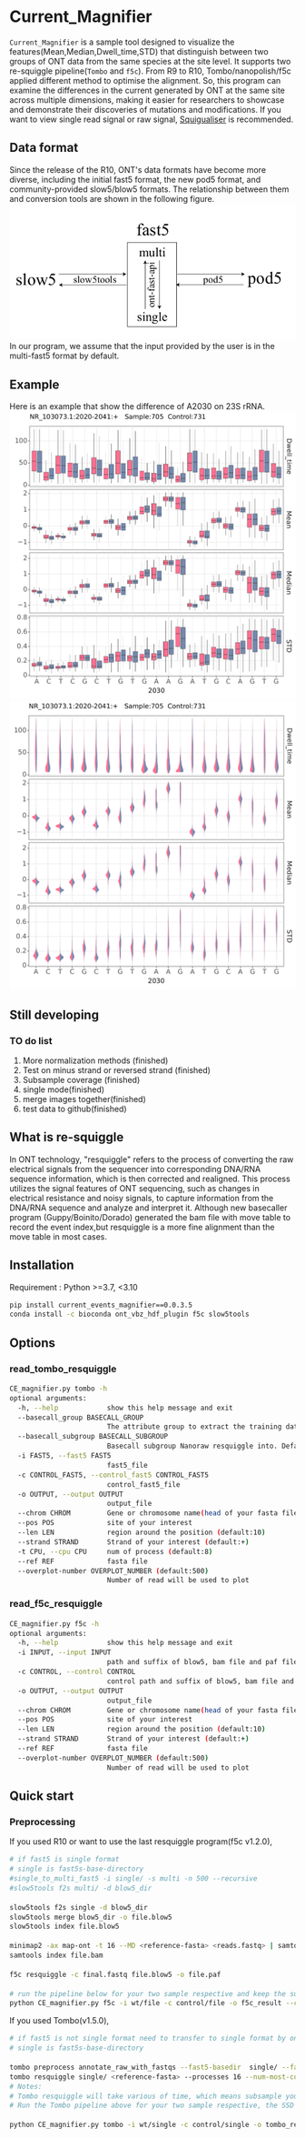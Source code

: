 # Current_Magnifier
`Current_Magnifier` is a sample tool designed to visualize the features(Mean,Median,Dwell_time,STD) that distinguish between two groups of ONT data from the same species at the site level.
It supports two re-squiggle pipeline(`Tombo` and `f5c`). From R9 to R10, Tombo/nanopolish/f5c applied different method to optimise the alignment. So, this program can examine the differences in the current generated by ONT at the same site across multiple dimensions, making it easier for researchers to showcase and demonstrate their discoveries of mutations and modifications.
If you want to view single read signal or raw signal, [Squigualiser](https://github.com/hiruna72/squigualiser) is recommended.
## Data format
Since the release of the R10, ONT's data formats have become more diverse, including the initial fast5 format, the new pod5 format, and community-provided slow5/blow5 formats. The relationship between them and conversion tools are shown in the following figure.
![alt text](example/data_format.png)
In our program, we assume that the input provided by the user is in the multi-fast5 format by default.
## Example
Here is an example that show the difference of A2030 on 23S rRNA.
![alt text](example/boxplot.png)
![alt text](example/violin.png)
## Still developing
### TO do list
1. More normalization methods (finished)
2. Test on minus strand or reversed strand (finished)
3. Subsample coverage (finished)
4. single mode(finished)
5. merge images together(finished)
6. test data to github(finished)
## What is re-squiggle
In ONT technology, "resquiggle" refers to the process of converting the raw electrical signals from the sequencer into corresponding DNA/RNA sequence information, which is then corrected and realigned. 
This process utilizes the signal features of ONT sequencing, such as changes in electrical resistance and noisy signals, to capture information from the DNA/RNA sequence and analyze and interpret it. 
Although new basecaller program (Guppy/Boinito/Dorado) generated the bam file with move table to record the event index,but  resquiggle is a more fine alignment than the move table in most cases.

## Installation
Requirement : Python >=3.7, <3.10

```sh
pip install current_events_magnifier==0.0.3.5
conda install -c bioconda ont_vbz_hdf_plugin f5c slow5tools
```
## Options
### read_tombo_resquiggle
```sh
CE_magnifier.py tombo -h
optional arguments:
  -h, --help            show this help message and exit
  --basecall_group BASECALL_GROUP
                        The attribute group to extract the training data from. e.g. RawGenomeCorrected_000
  --basecall_subgroup BASECALL_SUBGROUP
                        Basecall subgroup Nanoraw resquiggle into. Default is BaseCalled_template
  -i FAST5, --fast5 FAST5
                        fast5_file
  -c CONTROL_FAST5, --control_fast5 CONTROL_FAST5
                        control_fast5_file
  -o OUTPUT, --output OUTPUT
                        output_file
  --chrom CHROM         Gene or chromosome name(head of your fasta file)
  --pos POS             site of your interest
  --len LEN             region around the position (default:10)
  --strand STRAND       Strand of your interest (default:+)
  -t CPU, --cpu CPU     num of process (default:8)
  --ref REF             fasta file
  --overplot-number OVERPLOT_NUMBER (default:500)
                        Number of read will be used to plot
```
### read_f5c_resquiggle
```sh
CE_magnifier.py f5c -h
optional arguments:
  -h, --help            show this help message and exit
  -i INPUT, --input INPUT
                        path and suffix of blow5, bam file and paf files
  -c CONTROL, --control CONTROL
                        control path and suffix of blow5, bam file and paf files
  -o OUTPUT, --output OUTPUT
                        output_file
  --chrom CHROM         Gene or chromosome name(head of your fasta file)
  --pos POS             site of your interest
  --len LEN             region around the position (default:10)
  --strand STRAND       Strand of your interest (default:+)
  --ref REF             fasta file
  --overplot-number OVERPLOT_NUMBER (default:500)
                        Number of read will be used to plot

```
## Quick start
### Preprocessing
If you used R10 or want to use the last resquiggle program(f5c v1.2.0),
```sh
# if fast5 is single format 
# single is fast5s-base-directory
#single_to_multi_fast5 -i single/ -s multi -n 500 --recursive
#slow5tools f2s multi/ -d blow5_dir

slow5tools f2s single -d blow5_dir
slow5tools merge blow5_dir -o file.blow5
slow5tools index file.blow5

minimap2 -ax map-ont -t 16 --MD <reference-fasta> <reads.fastq> | samtools view -hbS -F 260 - | samtools sort -@ 6 -o file.bam
samtools index file.bam

f5c resquiggle -c final.fastq file.blow5 -o file.paf

# run the pipeline below for your two sample respective and keep the suffix of bam/paf/blow5 is the same
python CE_magnifier.py f5c -i wt/file -c control/file -o f5c_result --chrom NC_000xxx --strand + --pos 3929 --len 5 --ref reference.fa

```
If you used Tombo(v1.5.0),
```sh
# if fast5 is not single format need to transfer to single format by ont-fast-api
# single is fast5s-base-directory

tombo preprocess annotate_raw_with_fastqs --fast5-basedir  single/ --fastq-filenames <reads.fastq> --processes 16 
tombo resquiggle single/ <reference-fasta> --processes 16 --num-most-common-errors 5
# Notes:
# Tombo resquiggle will take various of time, which means subsample your aligned reads of the special region is recommended
# Run the Tombo pipeline above for your two sample respective, the SSD disk is recommended 

python CE_magnifier.py tombo -i wt/single -c control/single -o tombo_result --chrom NC_000xxx --strand + --pos 3929 --len 5 --cpu 4 --ref reference.fa

```





